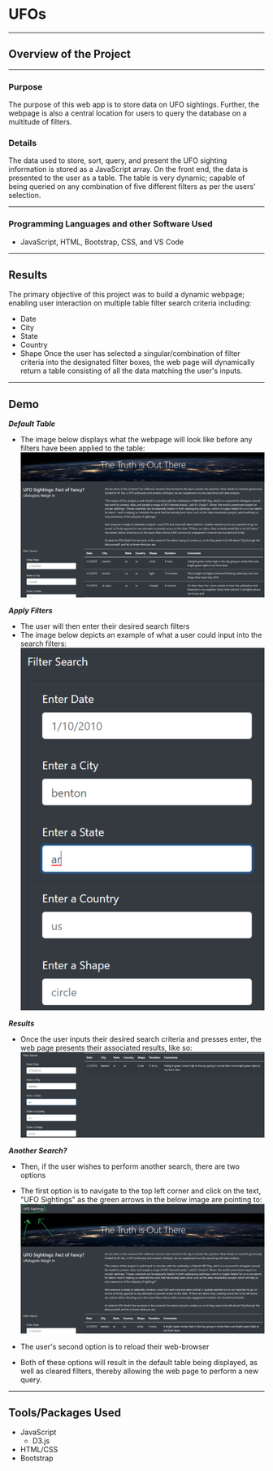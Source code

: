 # UFOs
---
## Overview of the Project
---
### Purpose
The purpose of this web app is to store data on UFO sightings. Further, the webpage is also a central location for users to query the database on a multitude of filters. 

### Details
The data used to store, sort, query, and present the UFO sighting information is stored as a JavaScript array. On the front end, the data is presented to the user as a table. The table is very dynamic; capable of being queried on any combination of five different filters as per the users' selection.

---

### Programming Languages and other Software Used
* JavaScript, HTML, Bootstrap, CSS, and VS Code
---
## Results
The primary objective of this project was to build a dynamic webpage; enabling user interaction on multiple table filter search criteria including: 
* Date
* City 
* State
* Country
* Shape 
Once the user has selected a singular/combination of filter criteria into the designated filter boxes, the web page will dynamically return a table consisting of all the data matching the user's inputs.
---
## Demo
***Default Table***
* The image below displays what the webpage will look like before any filters have been applied to the table: 
![](images/pre_filters.png)

***Apply Filters***
* The user will then enter their desired search filters
* The image below depicts an example of what a user could input into the search filters: 
![](images/filter_input.png)

***Results***
* Once the user inputs their desired search criteria and presses enter, the web page presents their associated results, like so: 
![](images/filter_results.png)

***Another Search?***
* Then, if the user wishes to perform another search, there are two options 
* The first option is to navigate to the top left corner and click on the text, "UFO Sightings" as the green arrows in the below image are pointing to:
![](images/refresh.png)

* The user's second option is to reload their web-browser
* Both of these options will result in the default table being displayed, as well as cleared filters, thereby allowing the web page to perform a new query.
---
## Tools/Packages Used
* JavaScript
   - D3.js
* HTML/CSS
* Bootstrap

